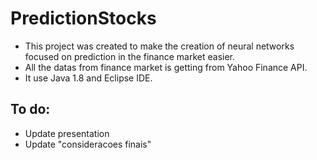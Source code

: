 # PredictionStocks

-   This project was created to make the creation of neural networks focused on prediction in the finance market easier.
-   All the datas from finance market is getting from Yahoo Finance API.
-   It use Java 1.8 and Eclipse IDE.


## To do:
- Update presentation
- Update "consideracoes finais"


